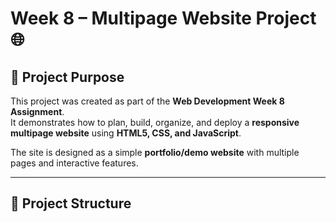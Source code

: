 # Week 8 – Multipage Website Project 🌐

## 📌 Project Purpose
This project was created as part of the **Web Development Week 8 Assignment**.  
It demonstrates how to plan, build, organize, and deploy a **responsive multipage website** using **HTML5, CSS, and JavaScript**.

The site is designed as a simple **portfolio/demo website** with multiple pages and interactive features.

---

## 📂 Project Structure
